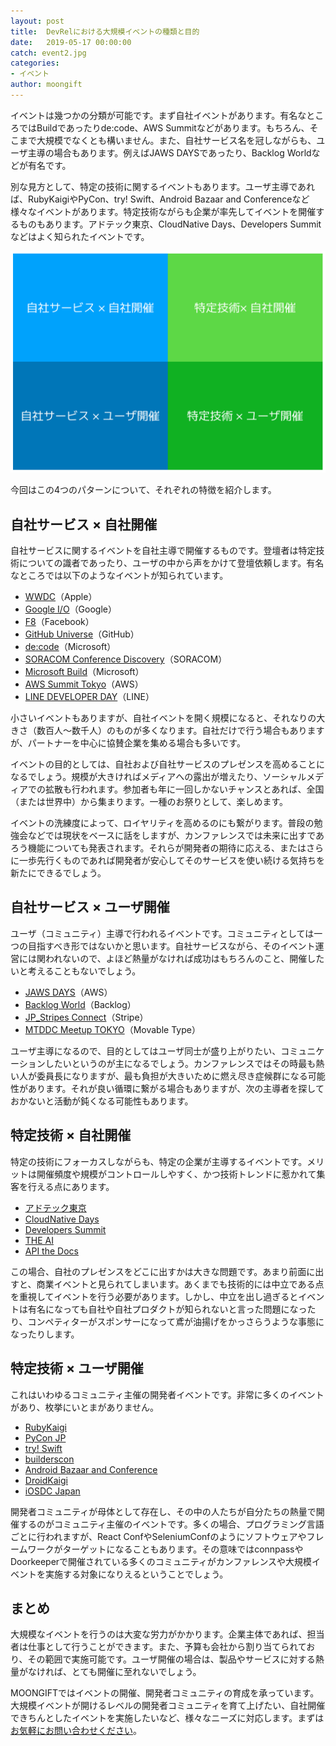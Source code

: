 ```yaml
---
layout: post
title:  DevRelにおける大規模イベントの種類と目的
date:   2019-05-17 00:00:00
catch: event2.jpg
categories:
- イベント
author: moongift
---
```



イベントは幾つかの分類が可能です。まず自社イベントがあります。有名なところではBuildであったりde:code、AWS Summitなどがあります。もちろん、そこまで大規模でなくとも構いません。また、自社サービス名を冠しながらも、ユーザ主導の場合もあります。例えばJAWS DAYSであったり、Backlog Worldなどが有名です。

別な見方として、特定の技術に関するイベントもあります。ユーザ主導であれば、RubyKaigiやPyCon、try! Swift、Android Bazaar and Conferenceなど様々なイベントがあります。特定技術ながらも企業が率先してイベントを開催するものもあります。アドテック東京、CloudNative Days、Developers Summitなどはよく知られたイベントです。

![](/images/articles/event-pattern.png)

今回はこの4つのパターンについて、それぞれの特徴を紹介します。

## 自社サービス × 自社開催

自社サービスに関するイベントを自社主導で開催するものです。登壇者は特定技術についての識者であったり、ユーザの中から声をかけて登壇依頼します。有名なところでは以下のようなイベントが知られています。

- [WWDC](https://developer.apple.com/wwdc19/)（Apple）
- [Google I/O](https://events.google.com/io/)（Google）
- [F8](https://www.f8.com/)（Facebook）
- [GitHub Universe](https://githubuniverse.com/)（GitHub）
- [de:code](https://www.microsoft.com/ja-jp/events/decode/2019/default.aspx)（Microsoft）
- [SORACOM Conference Discovery](https://www.discovery2019.soracom.jp/)（SORACOM）
- [Microsoft Build](https://www.microsoft.com/en-us/build)（Microsoft）
- [AWS Summit Tokyo](https://aws.amazon.com/jp/summits/tokyo-2019/)（AWS）
- [LINE DEVELOPER DAY](https://linedevday.linecorp.com/jp/2018/)（LINE）

小さいイベントもありますが、自社イベントを開く規模になると、それなりの大きさ（数百人〜数千人）のものが多くなります。自社だけで行う場合もありますが、パートナーを中心に協賛企業を集める場合も多いです。

イベントの目的としては、自社および自社サービスのプレゼンスを高めることになるでしょう。規模が大きければメディアへの露出が増えたり、ソーシャルメディアでの拡散も行われます。参加者も年に一回しかないチャンスとあれば、全国（または世界中）から集まります。一種のお祭りとして、楽しめます。

イベントの洗練度によって、ロイヤリティを高めるのにも繋がります。普段の勉強会などでは現状をベースに話をしますが、カンファレンスでは未来に出すであろう機能についても発表されます。それらが開発者の期待に応える、またはさらに一歩先行くものであれば開発者が安心してそのサービスを使い続ける気持ちを新たにできるでしょう。

## 自社サービス × ユーザ開催

ユーザ（コミュニティ）主導で行われるイベントです。コミュニティとしては一つの目指すべき形ではないかと思います。自社サービスながら、そのイベント運営には関われないので、よほど熱量がなければ成功はもちろんのこと、開催したいと考えることもないでしょう。

- [JAWS DAYS](https://jawsdays2019.jaws-ug.jp/)（AWS）
- [Backlog World](https://backlog.com/ja/backlog-world/)（Backlog）
- [JP_Stripes Connect](https://connect2019.jpstripes.com/)（Stripe）
- [MTDDC Meetup TOKYO](http://mtddc2018.mt-tokyo.net/)（Movable Type）

ユーザ主導になるので、目的としてはユーザ同士が盛り上がりたい、コミュニケーションしたいというのが主になるでしょう。カンファレンスではその時最も熱い人が委員長になりますが、最も負担が大きいために燃え尽き症候群になる可能性があります。それが良い循環に繋がる場合もありますが、次の主導者を探しておかないと活動が鈍くなる可能性もあります。

## 特定技術 × 自社開催

特定の技術にフォーカスしながらも、特定の企業が主導するイベントです。メリットは開催頻度や規模がコントロールしやすく、かつ技術トレンドに惹かれて集客を行える点にあります。

- [アドテック東京](http://adtech-tokyo.com/ja/)
- [CloudNative Days](https://cloudnativedays.jp/)
- [Developers Summit](https://event.shoeisha.jp/devsumi)
- [THE AI](https://ledge.ai/the-ai-2018/)
- [API the Docs](https://apithedocs.org/)

この場合、自社のプレゼンスをどこに出すかは大きな問題です。あまり前面に出すと、商業イベントと見られてしまいます。あくまでも技術的には中立である点を重視してイベントを行う必要があります。しかし、中立を出し過ぎるとイベントは有名になっても自社や自社プロダクトが知られないと言った問題になったり、コンペティターがスポンサーになって鳶が油揚げをかっさらうような事態になったりします。

## 特定技術 × ユーザ開催

これはいわゆるコミュニティ主催の開発者イベントです。非常に多くのイベントがあり、枚挙にいとまがありません。

- [RubyKaigi](https://rubykaigi.org/2019)
- [PyCon JP](https://pycon.jp/2018/)
- [try! Swift](https://www.tryswift.co/events/2019/tokyo/jp/)
- [builderscon](https://builderscon.io/)
- [Android Bazaar and Conference](https://abc.android-group.jp/)
- [DroidKaigi](https://droidkaigi.jp/)
- [iOSDC Japan](https://iosdc.jp/)

開発者コミュニティが母体として存在し、その中の人たちが自分たちの熱量で開催するのがコミュニティ主催のイベントです。多くの場合、プログラミング言語ごとに行われますが、React ConfやSeleniumConfのようにソフトウェアやフレームワークがターゲットになることもあります。その意味ではconnpassやDoorkeeperで開催されている多くのコミュニティがカンファレンスや大規模イベントを実施する対象になりえるということでしょう。

## まとめ

大規模なイベントを行うのは大変な労力がかかります。企業主体であれば、担当者は仕事として行うことができます。また、予算も会社から割り当てられており、その範囲で実施可能です。ユーザ開催の場合は、製品やサービスに対する熱量がなければ、とても開催に至れないでしょう。

MOONGIFTではイベントの開催、開発者コミュニティの育成を承っています。大規模イベントが開けるレベルの開発者コミュニティを育て上げたい、自社開催できちんとしたイベントを実施したいなど、様々なニーズに対応します。まずは[お気軽にお問い合わせください](/contact)。

